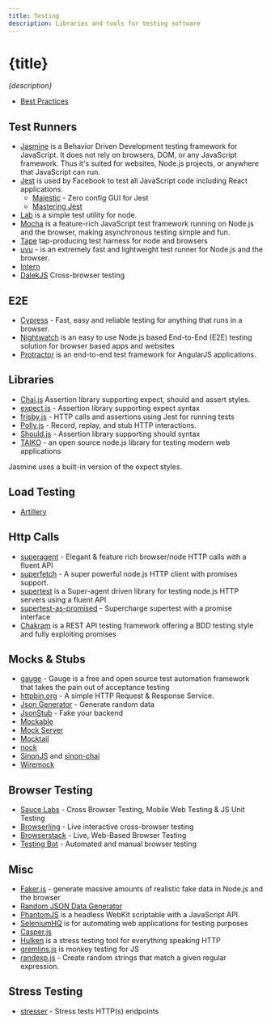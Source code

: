 ```yaml
---
title: Testing
description: Libraries and tools for testing software
---
```


# {title}

*{description}*

- [Best Practices](https://github.com/testjavascript/nodejs-integration-tests-best-practices)


## Test Runners

- [Jasmine](http://jasmine.github.io/) is a Behavior Driven Development testing framework for JavaScript. It does not rely on browsers, DOM, or any JavaScript framework. Thus it's suited for websites, Node.js projects, or anywhere that JavaScript can run.
- [Jest](http://facebook.github.io/jest/) is used by Facebook to test all JavaScript code including React applications.
  - [Majestic](https://github.com/Raathigesh/majestic/) - Zero config GUI for Jest
  - [Mastering Jest](https://michalzalecki.com/ebooks/mastering-jest-tips-tricks-for-javascript-developers.html)
- [Lab](https://github.com/hapijs/lab) is a simple test utility for node.
- [Mocha](http://mochajs.org/) is a feature-rich JavaScript test framework running on Node.js and the browser, making asynchronous testing simple and fun.
- [Tape](https://github.com/substack/tape) tap-producing test harness for node and browsers
- [uvu](https://github.com/lukeed/uvu) - is an extremely fast and lightweight test runner for Node.js and the browser.
- [Intern](https://theintern.github.io/)
- [DalekJS](http://dalekjs.com/) Cross-browser testing

## E2E

- [Cypress](https://www.cypress.io/) - Fast, easy and reliable testing for anything that runs in a browser.
- [Nightwatch](http://nightwatchjs.org/) is an easy to use Node.js based End-to-End (E2E) testing solution for browser based apps and websites
- [Protractor](http://www.protractortest.org/) is an end-to-end test framework for AngularJS applications.

## Libraries

- [Chai.js](http://chaijs.com/) Assertion library supporting expect, should and assert styles.
- [expect.js](https://github.com/Automattic/expect.js) - Assertion library supporting expect syntax
- [frisby.js](http://frisbyjs.com/) - HTTP calls and assertions using Jest for running tests
- [Polly.js](https://netflix.github.io/pollyjs/#/) - Record, replay, and stub HTTP interactions.
- [Should.js](https://github.com/tj/should.js) - Assertion library supporting should syntax
- [TAIKO](https://taiko.dev/) - an open source node.js library for
  testing modern web applications

Jasmine uses a built-in version of the expect styles.

## Load Testing

- [Artillery](https://artillery.io/)

## Http Calls

- [superagent](https://github.com/visionmedia/superagent) - Elegant & feature rich browser/node HTTP calls with a fluent API
- [superfetch](https://github.com/luin/superfetch) - A super powerful node.js HTTP client with promises support.
- [supertest](https://github.com/visionmedia/supertest) is a Super-agent driven library for testing node.js HTTP servers using a fluent API
- [supertest-as-promised](https://github.com/WhoopInc/supertest-as-promised) - Supercharge supertest with a promise interface
- [Chakram](http://dareid.github.io/chakram/) is a REST API testing framework offering a BDD testing style and fully exploiting promises

## Mocks & Stubs

- [gauge](https://gauge.org/) - Gauge is a free and open source test automation framework that takes the pain out of acceptance testing
- [httpbin.org](https://httpbin.org/) - A simple HTTP Request & Response Service.
- [Json Generator](http://www.json-generator.com/) - Generate random data
- [JsonStub](http://jsonstub.com/) - Fake your backend
- [Mockable](https://www.mockable.io)
- [Mock Server](http://www.mock-server.com/)
- [Mocktail](https://github.com/Wildhoney/Mocktail)
- [nock](https://github.com/pgte/nock)
- [SinonJS](http://sinonjs.org/) and [sinon-chai](https://www.npmjs.com/package/sinon-chai)
- [Wiremock](http://wiremock.org/)

## Browser Testing

- [Sauce Labs](https://saucelabs.com/) - Cross Browser Testing, Mobile Web Testing & JS Unit Testing
- [Browserling](https://www.browserling.com/) - Live interactive cross-browser testing
- [Browserstack](https://www.browserstack.com/) - Live, Web-Based Browser Testing
- [Testing Bot](https://testingbot.com/) - Automated and manual browser testing

## Misc

- [Faker.js](https://github.com/marak/Faker.js/) - generate massive amounts of realistic fake data in Node.js and the browser
- [Random JSON Data Generator](https://www.json-generator.com/)
- [PhantomJS](http://phantomjs.org/) is a headless WebKit scriptable with a JavaScript API.
- [SeleniumHQ](http://docs.seleniumhq.org/) is for automating web applications for testing purposes
- [Casper.js](http://casperjs.org/)
- [Hulken](http://hellgrenj.github.io/hulken/) is a stress testing tool for everything speaking HTTP
- [gremlins.js](https://github.com/marmelab/gremlins.js) is monkey testing for JS
- [randexp.js](https://fent.github.io/randexp.js/) - Create random strings that match a given regular expression.

## Stress Testing

- [stresser](https://github.com/legraphista/stresser) - Stress tests HTTP(s) endpoints
